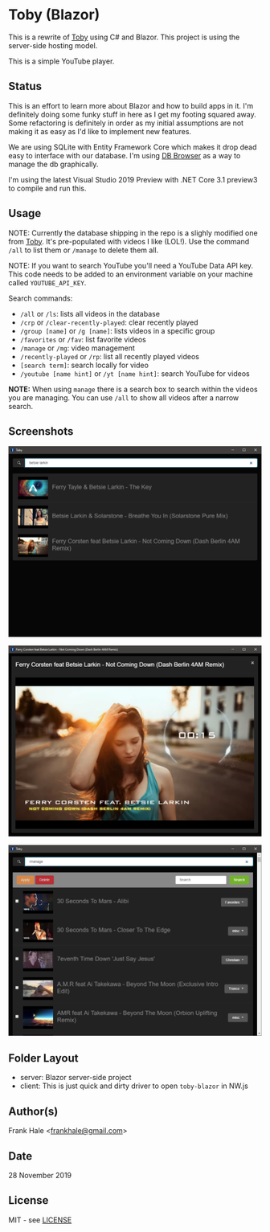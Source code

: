 # Toby (Blazor)

This is a rewrite of [Toby](https://github.com/frankhale/toby) using C# and
Blazor. This project is using the server-side hosting model.

This is a simple YouTube player.

## Status

This is an effort to learn more about Blazor and how to build apps in it. I'm
definitely doing some funky stuff in here as I get my footing squared away. Some
refactoring is definitely in order as my initial assumptions are not making it
as easy as I'd like to implement new features.

We are using SQLite with Entity Framework Core which makes it drop dead easy to
interface with our database. I'm using [DB Browser](https://sqlitebrowser.org/)
as a way to manage the db graphically.

I'm using the latest Visual Studio 2019 Preview
with .NET Core 3.1 preview3 to compile and run this.

## Usage

NOTE: Currently the database shipping in the repo is a slighly modified one from
[Toby](https://github.com/frankhale/toby). It's pre-populated with videos I like
(LOL!). Use the command `/all` to list them or `/manage` to delete them all.

NOTE: If you want to search YouTube you'll need a YouTube Data API key. This
code needs to be added to an environment variable on your machine called
`YOUTUBE_API_KEY`.

Search commands:

- `/all` or `/ls`: lists all videos in the database
- `/crp` or `/clear-recently-played`: clear recently played
- `/group [name]` or `/g [name]`: lists videos in a specific group
- `/favorites` or `/fav`: list favorite videos
- `/manage` or `/mg`: video management
- `/recently-played` or `/rp`: list all recently played videos
- `[search term]`: search locally for video
- `/youtube [name hint]` or `/yt [name hint]`: search YouTube for videos

**NOTE:** When using `manage` there is a search box to search within the videos
you are managing. You can use `/all` to show all videos after a narrow search.

## Screenshots

![Basic UI](screenshots/one.PNG)

![Video Playback](screenshots/two.PNG)

![Video Management](screenshots/three.PNG)

## Folder Layout

- server: Blazor server-side project
- client: This is just quick and dirty driver to open `toby-blazor` in NW.js

## Author(s)

Frank Hale &lt;frankhale@gmail.com&gt;

## Date

28 November 2019

## License

MIT - see [LICENSE](LICENSE.txt)
